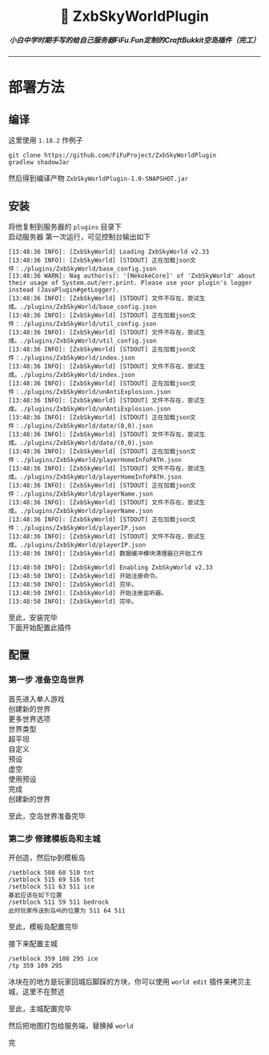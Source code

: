 <h1 align="center">🥏 ZxbSkyWorldPlugin</h1>
<h5 align="center">小白中学时期手写的给自己服务器FiFu.Fun定制的CraftBukkit空岛插件（完工）</h5>

------


# 部署方法
## 编译
这里使用 `1.18.2` 作例子
```shell
git clone https://github.com/FiFuProject/ZxbSkyWorldPlugin
gradlew shadowJar
```
然后得到编译产物 `ZxbSkyWorldPlugin-1.0-SNAPSHOT.jar`  


## 安装
将他复制到服务器的 `plugins` 目录下  
启动服务器
第一次运行，可见控制台输出如下
```shell
[13:48:36 INFO]: [ZxbSkyWorld] Loading ZxbSkyWorld v2.33
[13:48:36 INFO]: [ZxbSkyWorld] [STDOUT] 正在加载json文件：./plugins/ZxbSkyWorld/base_config.json
[13:48:36 WARN]: Nag author(s): '[NekokeCore]' of 'ZxbSkyWorld' about their usage of System.out/err.print. Please use your plugin's logger instead (JavaPlugin#getLogger).
[13:48:36 INFO]: [ZxbSkyWorld] [STDOUT] 文件不存在，尝试生成。./plugins/ZxbSkyWorld/base_config.json
[13:48:36 INFO]: [ZxbSkyWorld] [STDOUT] 正在加载json文件：./plugins/ZxbSkyWorld/util_config.json
[13:48:36 INFO]: [ZxbSkyWorld] [STDOUT] 文件不存在，尝试生成。./plugins/ZxbSkyWorld/util_config.json
[13:48:36 INFO]: [ZxbSkyWorld] [STDOUT] 正在加载json文件：./plugins/ZxbSkyWorld/index.json
[13:48:36 INFO]: [ZxbSkyWorld] [STDOUT] 文件不存在，尝试生成。./plugins/ZxbSkyWorld/index.json
[13:48:36 INFO]: [ZxbSkyWorld] [STDOUT] 正在加载json文件：./plugins/ZxbSkyWorld/unAntiExplosion.json
[13:48:36 INFO]: [ZxbSkyWorld] [STDOUT] 文件不存在，尝试生成。./plugins/ZxbSkyWorld/unAntiExplosion.json
[13:48:36 INFO]: [ZxbSkyWorld] [STDOUT] 正在加载json文件：./plugins/ZxbSkyWorld/date/(0,0).json
[13:48:36 INFO]: [ZxbSkyWorld] [STDOUT] 文件不存在，尝试生成。./plugins/ZxbSkyWorld/date/(0,0).json
[13:48:36 INFO]: [ZxbSkyWorld] [STDOUT] 正在加载json文件：./plugins/ZxbSkyWorld/playerHomeInfoPATH.json
[13:48:36 INFO]: [ZxbSkyWorld] [STDOUT] 文件不存在，尝试生成。./plugins/ZxbSkyWorld/playerHomeInfoPATH.json
[13:48:36 INFO]: [ZxbSkyWorld] [STDOUT] 正在加载json文件：./plugins/ZxbSkyWorld/playerName.json
[13:48:36 INFO]: [ZxbSkyWorld] [STDOUT] 文件不存在，尝试生成。./plugins/ZxbSkyWorld/playerName.json
[13:48:36 INFO]: [ZxbSkyWorld] [STDOUT] 正在加载json文件：./plugins/ZxbSkyWorld/playerIP.json
[13:48:36 INFO]: [ZxbSkyWorld] [STDOUT] 文件不存在，尝试生成。./plugins/ZxbSkyWorld/playerIP.json
[13:48:36 INFO]: [ZxbSkyWorld] 数据缓冲模块清理器已开始工作

[13:48:50 INFO]: [ZxbSkyWorld] Enabling ZxbSkyWorld v2.33
[13:48:50 INFO]: [ZxbSkyWorld] 开始注册命令。
[13:48:50 INFO]: [ZxbSkyWorld] 完毕。
[13:48:50 INFO]: [ZxbSkyWorld] 开始注册监听器。
[13:48:50 INFO]: [ZxbSkyWorld] 完毕。
```

至此，安装完毕  
下面开始配置此插件

## 配置
### 第一步  准备空岛世界 
首先进入单人游戏  
创建新的世界  
更多世界选项   
世界类型  
超平坦  
自定义  
预设  
虚空  
使用预设  
完成  
创建新的世界  

至此，空岛世界准备完毕

### 第二步  修建模板岛和主城
开创造，然后tp到模板岛  
```shell
/setblock 508 60 510 tnt
/setblock 515 69 516 tnt
/setblock 511 63 511 ice
基岩应该在如下位置
/setblock 511 59 511 bedrock
此时玩家传送到岛屿的位置为 511 64 511
```

至此，模板岛配置完毕  

接下来配置主城
```shell
/setblock 359 108 295 ice
/tp 359 109 295
```
冰块在的地方是玩家回城后脚踩的方块，你可以使用 `world edit` 插件来拷贝主城，这里不在赘述

至此，主城配置完毕  

然后把地图打包给服务端，替换掉 `world`  

完